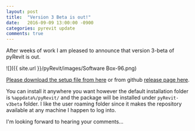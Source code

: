 ```yaml
---
layout: post
title:  "Version 3 Beta is out!"
date:   2016-09-09 13:00:00 -0900
categories: pyrevit update
comments: true
---
```


After weeks of work I am pleased to announce that version 3-beta of pyRevit is out.

![]({{ site.url }}/pyRevit/images/Software Box-96.png)

[Please download the setup file from here](https://github.com/eirannejad/pyRevit/releases/download/v3betaSetup/pyRevitSetup-v3beta.exe) or from github [release page here](https://github.com/eirannejad/pyRevit/releases).

You can install it anywhere you want however the default installation folder is `%appdata%/pyRevit/` and the package will be installed under `pyRevit-v3beta` folder. I like the user roaming folder since it makes the repository available at any machine I happen to log into.

I'm looking forward to hearing your comments...